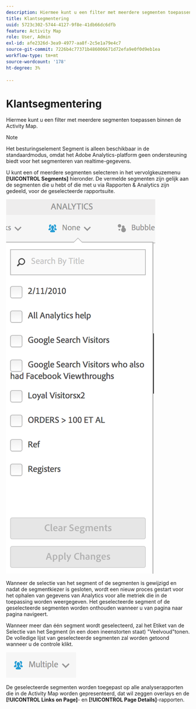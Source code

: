 ```yaml
---
description: Hiermee kunt u een filter met meerdere segmenten toepassen binnen de Activity Map.
title: Klantsegmentering
uuid: 5723c302-5744-4127-9f8e-41db66dc6dfb
feature: Activity Map
role: User, Admin
exl-id: afe2326d-3ea9-4977-aa8f-2c5e1a79e4c7
source-git-commit: 7226b4c77371b486006671d72efa9e0f0d9eb1ea
workflow-type: tm+mt
source-wordcount: '178'
ht-degree: 3%

---
```


# Klantsegmentering

Hiermee kunt u een filter met meerdere segmenten toepassen binnen de Activity Map.

>[!NOTE]
>
>Het besturingselement Segment is alleen beschikbaar in de standaardmodus, omdat het Adobe Analytics-platform geen ondersteuning biedt voor het segmenteren van realtime-gegevens.

U kunt een of meerdere segmenten selecteren in het vervolgkeuzemenu **[!UICONTROL Segments]** hieronder. De vermelde segmenten zijn gelijk aan de segmenten die u hebt of die met u via Rapporten &amp; Analytics zijn gedeeld, voor de geselecteerde rapportsuite.

![](assets/segments.png)

Wanneer de selectie van het segment of de segmenten is gewijzigd en nadat de segmentkiezer is gesloten, wordt een nieuw proces gestart voor het ophalen van gegevens van Analytics voor alle metriek die in de toepassing worden weergegeven. Het geselecteerde segment of de geselecteerde segmenten worden onthouden wanneer u van pagina naar pagina navigeert.

Wanneer meer dan één segment wordt geselecteerd, zal het Etiket van de Selectie van het Segment (in een doen ineenstorten staat) &quot;Veelvoud&quot;tonen. De volledige lijst van geselecteerde segmenten zal worden getoond wanneer u de controle klikt.

![](assets/two_segments.png)

De geselecteerde segmenten worden toegepast op alle analyserapporten die in de Activity Map worden gepresenteerd, dat wil zeggen overlays en de **[!UICONTROL Links on Page]**- en **[!UICONTROL Page Details]**-rapporten.
